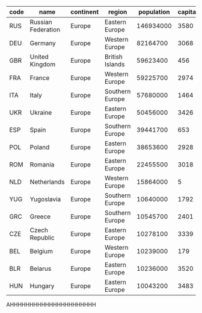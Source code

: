 | code | name | continent | region | population | capital |
| --- | --- | --- | --- | --- | --- |
| RUS | Russian Federation | Europe | Eastern Europe | 146934000 | 3580 |
| DEU | Germany | Europe | Western Europe | 82164700 | 3068 |
| GBR | United Kingdom | Europe | British Islands | 59623400 | 456 |
| FRA | France | Europe | Western Europe | 59225700 | 2974 |
| ITA | Italy | Europe | Southern Europe | 57680000 | 1464 |
| UKR | Ukraine | Europe | Eastern Europe | 50456000 | 3426 |
| ESP | Spain | Europe | Southern Europe | 39441700 | 653 |
| POL | Poland | Europe | Eastern Europe | 38653600 | 2928 |
| ROM | Romania | Europe | Eastern Europe | 22455500 | 3018 |
| NLD | Netherlands | Europe | Western Europe | 15864000 | 5 |
| YUG | Yugoslavia | Europe | Southern Europe | 10640000 | 1792 |
| GRC | Greece | Europe | Southern Europe | 10545700 | 2401 |
| CZE | Czech Republic | Europe | Eastern Europe | 10278100 | 3339 |
| BEL | Belgium | Europe | Western Europe | 10239000 | 179 |
| BLR | Belarus | Europe | Eastern Europe | 10236000 | 3520 |
| HUN | Hungary | Europe | Eastern Europe | 10043200 | 3483 |
AHHHHHHHHHHHHHHHHHHHHHH